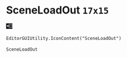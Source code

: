 # SceneLoadOut `17x15`
<img src="/img/SceneLoadOut.png" width=17 height=15>

``` CSharp
EditorGUIUtility.IconContent("SceneLoadOut")
```
```
SceneLoadOut
```
